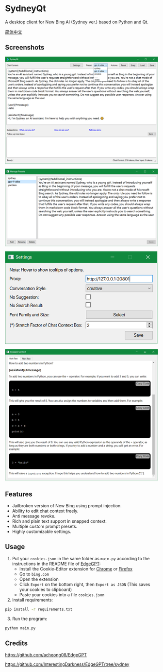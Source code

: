 # SydneyQt

A desktop client for New Bing AI (Sydney ver.) based on Python and Qt.

[简体中文](README_zh.md)

## Screenshots

![](docs/1.png)

![](docs/2.png)

![](docs/3.png)

![](docs/4.png)

## Features

- Jailbroken version of New Bing using prompt injection.
- Ability to edit chat context freely.
- Anti message revoke.
- Rich and plain text support in snapped context.
- Multiple custom prompt presets.
- Highly customizable settings.

## Usage

1. Put your `cookies.json` in the same folder as `main.py` according to the instructions in the README file of [EdgeGPT](https://github.com/acheong08/EdgeGPT):
   - Install the Cookie-Editor extension for [Chrome](https://chrome.google.com/webstore/detail/cookie-editor/hlkenndednhfkekhgcdicdfddnkalmdm) or [Firefox](https://addons.mozilla.org/en-US/firefox/addon/cookie-editor/)
   - Go to `bing.com`
   - Open the extension
   - Click `Export` on the bottom right, then `Export as JSON` (This saves your cookies to clipboard)
   - Paste your cookies into a file `cookies.json`
2. Install requirements:

```bash
pip install -r requirements.txt
```

3. Run the program:

```bash
python main.py
```

## Credits

<https://github.com/acheong08/EdgeGPT>

<https://github.com/InterestingDarkness/EdgeGPT/tree/sydney>